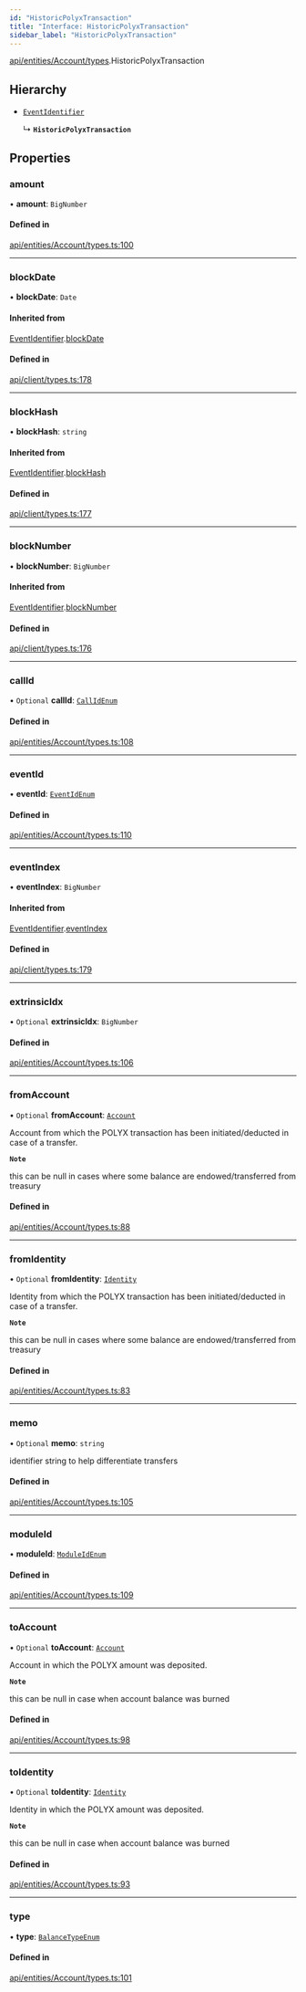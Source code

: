 ```yaml
---
id: "HistoricPolyxTransaction"
title: "Interface: HistoricPolyxTransaction"
sidebar_label: "HistoricPolyxTransaction"
---
```


[api/entities/Account/types](../../../../../../modules/API/Entities/Account/Types/Types.md).HistoricPolyxTransaction

## Hierarchy

- [`EventIdentifier`](../../../../Client/Types/EventIdentifier/EventIdentifier.md)

  ↳ **`HistoricPolyxTransaction`**

## Properties

### amount

• **amount**: `BigNumber`

#### Defined in

[api/entities/Account/types.ts:100](https://github.com/PolymeshAssociation/polymesh-sdk/blob/b55e63737/src/api/entities/Account/types.ts#L100)

___

### blockDate

• **blockDate**: `Date`

#### Inherited from

[EventIdentifier](../../../../Client/Types/EventIdentifier/EventIdentifier.md).[blockDate](../../../../Client/Types/EventIdentifier/EventIdentifier.md#blockdate)

#### Defined in

[api/client/types.ts:178](https://github.com/PolymeshAssociation/polymesh-sdk/blob/b55e63737/src/api/client/types.ts#L178)

___

### blockHash

• **blockHash**: `string`

#### Inherited from

[EventIdentifier](../../../../Client/Types/EventIdentifier/EventIdentifier.md).[blockHash](../../../../Client/Types/EventIdentifier/EventIdentifier.md#blockhash)

#### Defined in

[api/client/types.ts:177](https://github.com/PolymeshAssociation/polymesh-sdk/blob/b55e63737/src/api/client/types.ts#L177)

___

### blockNumber

• **blockNumber**: `BigNumber`

#### Inherited from

[EventIdentifier](../../../../Client/Types/EventIdentifier/EventIdentifier.md).[blockNumber](../../../../Client/Types/EventIdentifier/EventIdentifier.md#blocknumber)

#### Defined in

[api/client/types.ts:176](https://github.com/PolymeshAssociation/polymesh-sdk/blob/b55e63737/src/api/client/types.ts#L176)

___

### callId

• `Optional` **callId**: [`CallIdEnum`](../../../../../../enums/Types/CallIdEnum/CallIdEnum.md)

#### Defined in

[api/entities/Account/types.ts:108](https://github.com/PolymeshAssociation/polymesh-sdk/blob/b55e63737/src/api/entities/Account/types.ts#L108)

___

### eventId

• **eventId**: [`EventIdEnum`](../../../../../../enums/Types/EventIdEnum/EventIdEnum.md)

#### Defined in

[api/entities/Account/types.ts:110](https://github.com/PolymeshAssociation/polymesh-sdk/blob/b55e63737/src/api/entities/Account/types.ts#L110)

___

### eventIndex

• **eventIndex**: `BigNumber`

#### Inherited from

[EventIdentifier](../../../../Client/Types/EventIdentifier/EventIdentifier.md).[eventIndex](../../../../Client/Types/EventIdentifier/EventIdentifier.md#eventindex)

#### Defined in

[api/client/types.ts:179](https://github.com/PolymeshAssociation/polymesh-sdk/blob/b55e63737/src/api/client/types.ts#L179)

___

### extrinsicIdx

• `Optional` **extrinsicIdx**: `BigNumber`

#### Defined in

[api/entities/Account/types.ts:106](https://github.com/PolymeshAssociation/polymesh-sdk/blob/b55e63737/src/api/entities/Account/types.ts#L106)

___

### fromAccount

• `Optional` **fromAccount**: [`Account`](../../../../../../classes/API/Entities/Account/Account.md)

Account from which the POLYX transaction has been initiated/deducted in case of a transfer.

**`Note`**

this can be null in cases where some balance are endowed/transferred from treasury

#### Defined in

[api/entities/Account/types.ts:88](https://github.com/PolymeshAssociation/polymesh-sdk/blob/b55e63737/src/api/entities/Account/types.ts#L88)

___

### fromIdentity

• `Optional` **fromIdentity**: [`Identity`](../../../../../../classes/API/Entities/Identity/Identity.md)

Identity from which the POLYX transaction has been initiated/deducted in case of a transfer.

**`Note`**

this can be null in cases where some balance are endowed/transferred from treasury

#### Defined in

[api/entities/Account/types.ts:83](https://github.com/PolymeshAssociation/polymesh-sdk/blob/b55e63737/src/api/entities/Account/types.ts#L83)

___

### memo

• `Optional` **memo**: `string`

identifier string to help differentiate transfers

#### Defined in

[api/entities/Account/types.ts:105](https://github.com/PolymeshAssociation/polymesh-sdk/blob/b55e63737/src/api/entities/Account/types.ts#L105)

___

### moduleId

• **moduleId**: [`ModuleIdEnum`](../../../../../../enums/Types/ModuleIdEnum/ModuleIdEnum.md)

#### Defined in

[api/entities/Account/types.ts:109](https://github.com/PolymeshAssociation/polymesh-sdk/blob/b55e63737/src/api/entities/Account/types.ts#L109)

___

### toAccount

• `Optional` **toAccount**: [`Account`](../../../../../../classes/API/Entities/Account/Account.md)

Account in which the POLYX amount was deposited.

**`Note`**

this can be null in case when account balance was burned

#### Defined in

[api/entities/Account/types.ts:98](https://github.com/PolymeshAssociation/polymesh-sdk/blob/b55e63737/src/api/entities/Account/types.ts#L98)

___

### toIdentity

• `Optional` **toIdentity**: [`Identity`](../../../../../../classes/API/Entities/Identity/Identity.md)

Identity in which the POLYX amount was deposited.

**`Note`**

this can be null in case when account balance was burned

#### Defined in

[api/entities/Account/types.ts:93](https://github.com/PolymeshAssociation/polymesh-sdk/blob/b55e63737/src/api/entities/Account/types.ts#L93)

___

### type

• **type**: [`BalanceTypeEnum`](../../../../../../enums/Types/BalanceTypeEnum/BalanceTypeEnum.md)

#### Defined in

[api/entities/Account/types.ts:101](https://github.com/PolymeshAssociation/polymesh-sdk/blob/b55e63737/src/api/entities/Account/types.ts#L101)

